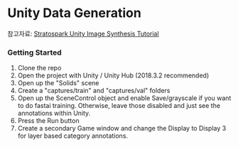 # Unity Data Generation

참고자료: [Stratospark Unity Image Synthesis Tutorial](https://github.com/stratospark/UnityImageSynthesisTutorial1)

### Getting Started

1. Clone the repo
1. Open the project with Unity / Unity Hub (2018.3.2 recommended)
1. Open up the "Solids" scene
1. Create a "captures/train" and "captures/val" folders
1. Open up the SceneControl object and enable Save/grayscale if you want to do fastai training. Otherwise, leave those disabled and just see the annotations within Unity.
1. Press the Run button
1. Create a secondary Game window and change the Display to Display 3 for layer based category annotations.
